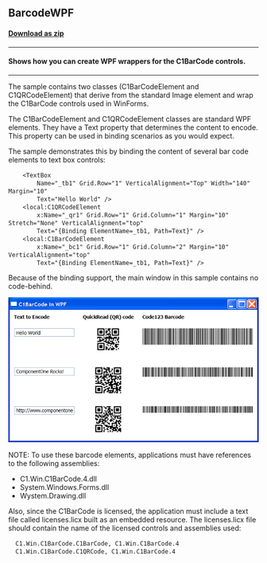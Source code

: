 ## BarcodeWPF
#### [Download as zip](https://minhaskamal.github.io/DownGit/#/home?url=https://github.com/GrapeCity/ComponentOne-WinForms-Samples/tree/master/NetFramework\Barcode\CS\BarcodeWPF)
____
#### Shows how you can create WPF wrappers for the C1BarCode controls.
____
The sample contains two classes (C1BarCodeElement and C1QRCodeElement) that derive from the standard Image element and wrap the C1BarCode controls used in WinForms.

The C1BarCodeElement and C1QRCodeElement classes are standard WPF elements. They have a Text property that determines the content to encode. This property can be used in binding scenarios as you would expect.

The sample demonstrates this by binding the content of several bar code elements to text box controls:

```
    <TextBox 
        Name="_tb1" Grid.Row="1" VerticalAlignment="Top" Width="140" Margin="10"
        Text="Hello World" />
    <local:C1QRCodeElement
        x:Name="_qr1" Grid.Row="1" Grid.Column="1" Margin="10" Stretch="None" VerticalAlignment="top"
        Text="{Binding ElementName=_tb1, Path=Text}" />
    <local:C1BarCodeElement
        x:Name="_bc1" Grid.Row="1" Grid.Column="2" Margin="10" VerticalAlignment="top"
        Text="{Binding ElementName=_tb1, Path=Text}" />
```

Because of the binding support, the main window in this sample contains no code-behind.

![screenshot](screenshot.png)

NOTE: To use these barcode elements, applications must have references to the following assemblies:

* C1.Win.C1BarCode.4.dll
* System.Windows.Forms.dll
* Wystem.Drawing.dll

Also, since the C1BarCode is licensed, the application must include a text file called licenses.licx built as an embedded resource. The licenses.licx file should contain the name of the licensed controls and assemblies used:

```
  C1.Win.C1BarCode.C1BarCode, C1.Win.C1BarCode.4
  C1.Win.C1BarCode.C1QRCode, C1.Win.C1BarCode.4
```
